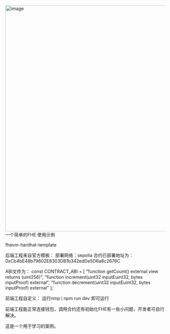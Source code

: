 <img width="1876" height="715" alt="image" src="https://github.com/user-attachments/assets/c5b92d02-d510-4383-a639-f820b471c08d" />
一个简单的FHE 使用示例

fhevm-hardhat-template

后端工程来自官方模板：
部署网络：sepolia
合约已部署地址为：0xCb4bE48b79602E8303DB1b342edDe5D6a8c2676C

ABI文件为：
const CONTRACT_ABI = [
  "function getCount() external view returns (uint256)",
  "function increment(uint32 inputEuint32, bytes inputProof) external",
  "function decrement(uint32 inputEuint32, bytes inputProof) external"
];

前端工程自定义：
运行nmp i 
npm run dev 即可运行

前端工程能正常连接钱包，调用合约还有初始化FHE有一些小问题，开发者可自行解决。

这是一个用于学习的案例。

